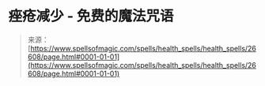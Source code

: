 <!--yml

category: 未分类

date: 2024-06-12 19:14:45

-->

# 痤疮减少 - 免费的魔法咒语

> 来源：[https://www.spellsofmagic.com/spells/health_spells/health_spells/26608/page.html#0001-01-01](https://www.spellsofmagic.com/spells/health_spells/health_spells/26608/page.html#0001-01-01)
